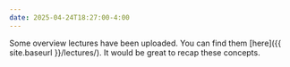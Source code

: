 ```yaml
---
date: 2025-04-24T18:27:00-4:00
---
```

Some overview lectures have been uploaded. You can find them [here]({{ site.baseurl }}/lectures/). It would be great to recap these concepts.
